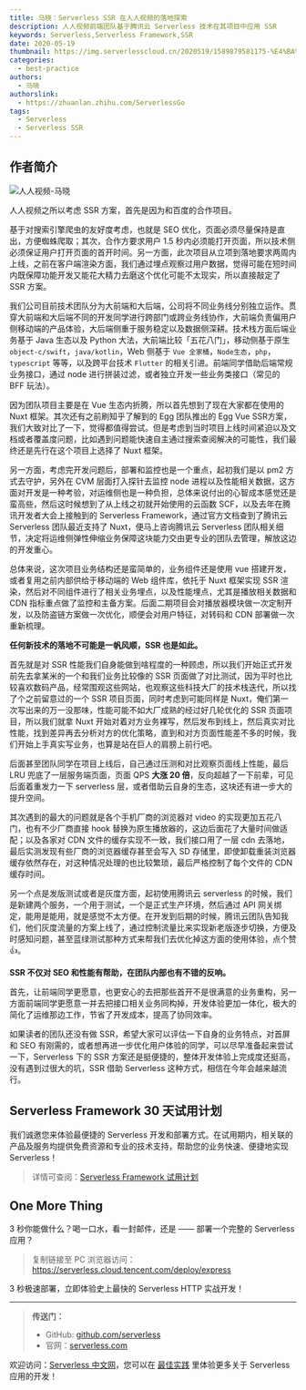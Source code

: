 ```yaml
---
title: 马晓：Serverless SSR 在人人视频的落地探索
description: 人人视频前端团队基于腾讯云 Serverless 技术在其项目中应用 SSR
keywords: Serverless,Serverless Framework,SSR
date: 2020-05-19
thumbnail: https://img.serverlesscloud.cn/2020519/1589879581175-%E4%BA%BA%E4%BA%BA%E8%A7%86%E9%A2%91%E5%89%AF%E6%9C%AC.jpg
categories:
  - best-practice
authors:
  - 马晓
authorslink:
  - https://zhuanlan.zhihu.com/ServerlessGo
tags:
  - Serverless
  - Serverless SSR
---
```


## 作者简介

![人人视频-马晓](https://img.serverlesscloud.cn/2020520/1589943794664-1589878075003-%E4%BA%BA%E4%BA%BA%E8%A7%86%E9%A2%91.jpg)

人人视频之所以考虑 SSR 方案，首先是因为和百度的合作项目。

基于对搜索引擎爬虫的友好度考虑，也就是 SEO 优化，页面必须尽量保持是直出，方便蜘蛛爬取；其次，合作方要求用户 1.5 秒内必须能打开页面，所以技术侧必须保证用户打开页面的首开时间。另一方面，此次项目从立项到落地要求两周内上线，之前在客户端渲染方面，我们通过埋点观察过用户数据，觉得可能在短时间内既保障功能开发又能花大精力去磨这个优化可能不太现实，所以直接敲定了 SSR 方案。

我们公司目前技术团队分为大前端和大后端，公司将不同业务线分别独立运作。贯穿大前端和大后端不同的开发同学进行跨部门或跨业务线协作，大前端负责偏用户侧移动端的产品体验，大后端侧重于服务稳定以及数据侧深耕。技术栈方面后端业务基于 Java 生态以及 Python 大法，大前端比较「五花八门」，移动侧基于原生 `object-c/swift`，`java/kotlin`，Web 侧基于 `Vue 全家桶`，`Node生态`，`php`，`typescript` 等等，以及跨平台技术 `Flutter` 的相关引进。前端同学借助后端常规业务接口，通过 node 进行拼装过滤，或者独立开发一些业务类接口（常见的 BFF 玩法）。

因为团队项目主要是在 Vue 生态内折腾，所以首先想到了现在大家都在使用的Nuxt 框架。其次还有之前刷知乎了解到的 Egg 团队推出的 Egg Vue SSR方案，我们大致对比了一下，觉得都值得尝试。但是考虑到当时项目上线时间紧迫以及文档或者覆盖度问题，比如遇到问题能快速自主通过搜索查阅解决的可能性，我们最终还是先行在这个项目上选择了 Nuxt 框架。

另一方面，考虑完开发问题后，部署和监控也是一个重点，起初我们是以 pm2 方式去守护，另外在 CVM 层面打入探针去监控 node 进程以及性能相关数据，这方面对开发是一种考验，对运维侧也是一种负担，总体来说付出的心智成本感觉还是蛮高些，然后这时候想到了从上线之初就开始使用的云函数 SCF，以及去年在腾讯开发者大会上接触到的 Serverless Framework，通过官方文档查到了腾讯云 Serverless 团队最近支持了 Nuxt，便马上咨询腾讯云 Serverless 团队相关细节，决定将运维侧弹性伸缩业务保障这块能力交由更专业的团队去管理，解放这边的开发重心。

总体来说，这次项目业务结构还是蛮简单的，业务组件还是使用 vue 搭建开发，或者复用之前内部供给于移动端的 Web 组件库，依托于 Nuxt 框架实现 SSR 渲染，然后对不同组件进行了相关业务埋点，以及性能埋点，尤其是播放相关数据和 CDN 指标重点做了监控和主备方案。后面二期项目会对播放器模块做一次定制开发，以及防盗链方案做一次优化，顺便会对用户特征，对转码和 CDN 部署做一次重新梳理。

**任何新技术的落地不可能是一帆风顺，SSR 也是如此。**

首先就是对 SSR 性能我们自身能做到啥程度的一种顾虑，所以我们开始正式开发前先去拿某米的一个和我们业务比较像的 SSR 页面做了对比测试，因为平时也比较喜欢数码产品，经常围观这些网站，也观察这些科技大厂的技术栈迭代，所以找了个之前留意过的一个 SSR 项目页面，同时考虑到可能同样是 Nuxt，俺们第一次写出来的万一没那味，性能可能不如大厂成熟的经过好几轮优化的 SSR 页面项目，所以我们就拿 Nuxt 开始对着对方业务裸写，然后发布到线上，然后真实对比性能，找到差异再去分析对方的优化策略，直到和对方页面性能差不多的时候，我们开始上手真实写业务，也算是站在巨人的肩膀上前行吧。

后面甚至团队同学在项目上线后，自己通过压测和对比观察页面线上性能，最后 LRU 兜底了一层服务端页面，页面 QPS **大涨 20 倍**，反向超越了一下前辈，可见后面着重发力一下 serverless 层，或者借助云自身的生态，这块还有进一步大的提升空间。

其次遇到的最大的问题就是各个手机厂商的浏览器对 video 的实现更加五花八门，也有不少厂商直接 hook 替换为原生播放器的，这边后面花了大量时间做适配；以及各家对 CDN 文件的缓存实现不一致，我们接口用了一层 cdn 去落地，最后实测发现有些厂商的浏览器缓存甚至会写入 SD 存储里，即使卸载重装浏览器缓存依然存在，对这种情况处理的也比较繁琐，最后严格控制了每个文件的 CDN 缓存时间。

另一个点是发版测试或者是灰度方面，起初使用腾讯云 serverless 的时候，我们是新建两个服务，一个用于测试，一个是正式生产环境，然后通过 API 网关绑定，能用是能用，就是感觉不太方便。在开发到后期的时候，腾讯云团队告知我们，他们灰度流量的方案上线了，通过控制流量比来实现新老版逐步切换，方便及时感知问题，甚至蓝绿测试那种方式来帮我们去优化掉这方面的使用体验，点个赞 👍。

**SSR 不仅对 SEO 和性能有帮助，在团队内部也有不错的反响。**

首先，让前端同学更愿意，也更安心的去把那些首开不是很满意的业务重构，另一方面前端同学更愿意一并去把接口相关业务同构掉，开发体验更加一体化，极大的简化了运维那边工作，节省了开发成本，提高了协同效率。

如果读者的团队还没有做 SSR，希望大家可以评估一下自身的业务特点，对首屏和 SEO 有刚需的，或者想再进一步优化用户体验的同学，可以尽早准备起来尝试一下，Serverless 下的 SSR 方案还是挺便捷的，整体开发体验上完成度还挺高，没有遇到过很大的坑，SSR 借助 Serverless 这种方式，相信在今年会越来越流行。

## Serverless Framework 30 天试用计划

我们诚邀您来体验最便捷的 Serverless 开发和部署方式。在试用期内，相关联的产品及服务均提供免费资源和专业的技术支持，帮助您的业务快速、便捷地实现 Serverless！

> 详情可查阅：[Serverless Framework 试用计划](https://cloud.tencent.com/document/product/1154/38792)

## One More Thing
<div id='scf-deploy-iframe-or-md'><div><p>3 秒你能做什么？喝一口水，看一封邮件，还是 —— 部署一个完整的 Serverless 应用？</p><blockquote><p>复制链接至 PC 浏览器访问：<a href="https://serverless.cloud.tencent.com/deploy/express">https://serverless.cloud.tencent.com/deploy/express</a></p></blockquote><p>3 秒极速部署，立即体验史上最快的 Serverless HTTP 实战开发！</p></div></div>

---

> **传送门：**
> - GitHub: [github.com/serverless](https://github.com/serverless/serverless/blob/master/README_CN.md) 
> - 官网：[serverless.com](https://serverless.com/)

欢迎访问：[Serverless 中文网](https://serverlesscloud.cn/)，您可以在 [最佳实践](https://serverlesscloud.cn/best-practice) 里体验更多关于 Serverless 应用的开发！
